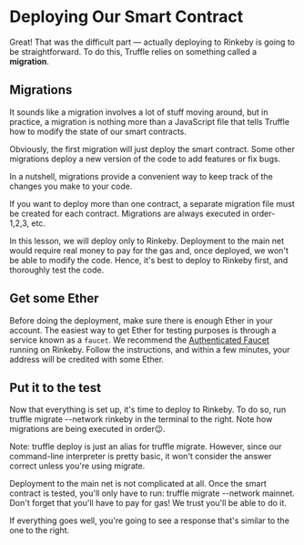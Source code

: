 # Deploying Our Smart Contract

Great! That was the difficult part — actually deploying to Rinkeby is going to be straightforward. To do this, Truffle relies on something called a **migration**.

## Migrations

It sounds like a migration involves a lot of stuff moving around, but in practice, a migration is nothing more than a JavaScript file that tells Truffle how to modify the state of our smart contracts.

Obviously, the first migration will just deploy the smart contract. Some other migrations deploy a new version of the code to add features or fix bugs.

In a nutshell, migrations provide a convenient way to keep track of the changes you make to your code.

If you want to deploy more than one contract, a separate migration file must be created for each contract. Migrations are always executed in order- 1,2,3, etc.

In this lesson, we will deploy only to Rinkeby. Deployment to the main net would require real money to pay for the gas and, once deployed, we won't be able to modify the code. Hence, it's best to deploy to Rinkeby first, and thoroughly test the code.

## Get some Ether

Before doing the deployment, make sure there is enough Ether in your account. The easiest way to get Ether for testing purposes is through a service known as a `faucet`. We recommend the [Authenticated Faucet](https://faucet.rinkeby.io/) running on Rinkeby. Follow the instructions, and within a few minutes, your address will be credited with some Ether.

## Put it to the test

Now that everything is set up, it's time to deploy to Rinkeby. To do so, run truffle migrate --network rinkeby in the terminal to the right. Note how migrations are being executed in order😉.

Note: truffle deploy is just an alias for truffle migrate. However, since our command-line interpreter is pretty basic, it won't consider the answer correct unless you're using migrate.

Deployment to the main net is not complicated at all. Once the smart contract is tested, you'll only have to run: truffle migrate --network mainnet. Don't forget that you'll have to pay for gas! We trust you'll be able to do it.

If everything goes well, you're going to see a response that's similar to the one to the right.
